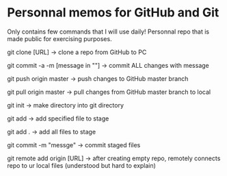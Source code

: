# Personnal memos for GitHub and Git
Only contains few commands that I will use daily! Personnal repo that is made public for exercising purposes.

git clone [URL] -> clone a repo from GitHub to PC

git commit -a -m [message in ""] -> commit ALL changes with message

git push origin master -> push changes to GitHub master branch

git pull origin master -> pull changes from GitHub master branch to local

git init -> make directory into git directory

git add <file> -> add specified file to stage

git add . -> add all files to stage

git commit -m "messge" -> commit staged files

git remote add origin [URL] -> after creating empty repo, remotely connects repo to ur local files (understood but hard to explain)